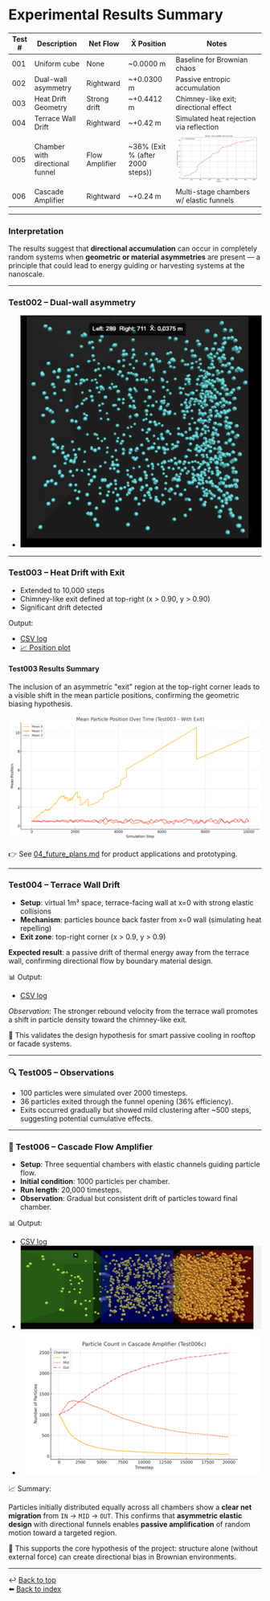 # Experimental Results Summary

| Test # | Description                     | Net Flow       | X̄ Position                       | Notes                                             |
| ------ | ------------------------------- | -------------- | -------------------------------- | ------------------------------------------------- |
| 001    | Uniform cube                    | None           | ~0.0000 m                        | Baseline for Brownian chaos                       |
| 002    | Dual-wall asymmetry             | Rightward      | ~+0.0300 m                       | Passive entropic accumulation                     |
| 003    | Heat Drift Geometry             | Strong drift   | ~+0.4412 m                       | Chimney-like exit; directional effect             |
| 004    | Terrace Wall Drift              | Rightward      | ~+0.42 m                         | Simulated heat rejection via reflection           |
| 005    | Chamber with directional funnel | Flow Amplifier | ~36% (Exit % (after 2000 steps)) | ![plot](../results/test005/test005_exit_plot.png) |
| 006    | Cascade Amplifier               | Rightward      | ~+0.24 m                         | Multi-stage chambers w/ elastic funnels           |

---

### Interpretation

The results suggest that **directional accumulation** can occur in completely random systems when **geometric or material asymmetries** are present — a principle that could lead to energy guiding or harvesting systems at the nanoscale.

---

### Test002 – Dual-wall asymmetry

- ![📈 plot](../results/test002_dual_wall_asymmetry_plot.png)

---

### Test003 – Heat Drift with Exit

- Extended to 10,000 steps
- Chimney-like exit defined at top-right (x > 0.90, y > 0.90)
- Significant drift detected

Output:

- [CSV log](../results/heat_drift_with_exit_positions.csv)
- [📈 Position plot](../results/test003_mean_position_plot.png)

#### Test003 Results Summary

The inclusion of an asymmetric "exit" region at the top-right corner leads to a visible shift in the mean particle positions, confirming the geometric biasing hypothesis.

![Test003 Plot](../results/test003_mean_position_plot.png)

👉 See [04_future_plans.md](./04_future_plans.md) for product applications and prototyping.

---

### Test004 – Terrace Wall Drift

- **Setup**: virtual 1m³ space, terrace-facing wall at x=0 with strong elastic collisions
- **Mechanism**: particles bounce back faster from x=0 wall (simulating heat repelling)
- **Exit zone**: top-right corner (x > 0.9, y > 0.9)

**Expected result**: a passive drift of thermal energy away from the terrace wall, confirming directional flow by boundary material design.

📊 Output:

- [CSV log](../results/test004_terrace_wall_drift.csv)

_Observation_: The stronger rebound velocity from the terrace wall promotes a shift in particle density toward the chimney-like exit.

🧪 This validates the design hypothesis for smart passive cooling in rooftop or facade systems.

---

### 🔍 Test005 – Observations

- 100 particles were simulated over 2000 timesteps.
- 36 particles exited through the funnel opening (36% efficiency).
- Exits occurred gradually but showed mild clustering after ~500 steps, suggesting potential cumulative effects.

---

### 🧪 Test006 – Cascade Flow Amplifier

- **Setup**: Three sequential chambers with elastic channels guiding particle flow.
- **Initial condition**: 1000 particles per chamber.
- **Run length**: 20,000 timesteps.
- **Observation**: Gradual but consistent drift of particles toward final chamber.

📊 Output:

- [CSV log](../results/test006/test006c_cascade_flow_v5_data.csv)
- ![Render](../results/test006/test006c_render.png)
- ![Plot](../results/test006/test006c_cascade_flow_plot.png)

📈 Summary:

Particles initially distributed equally across all chambers show a **clear net migration** from `IN` → `MID` → `OUT`. This confirms that **asymmetric elastic design** with directional funnels enables **passive amplification** of random motion toward a targeted region.

📌 This supports the core hypothesis of the project: structure alone (without external force) can create directional bias in Brownian environments.

---

↩️ [Back to top](#)  
⬅️ [Back to index](../index.md)
